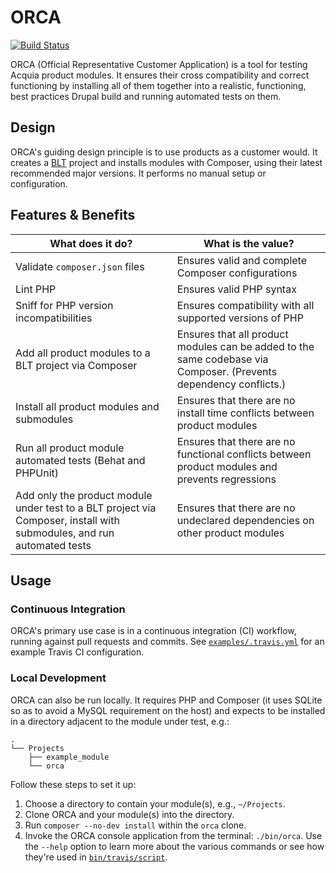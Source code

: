 # ORCA

[![Build Status](https://travis-ci.org/acquia/orca.svg?branch=master)](https://travis-ci.org/acquia/orca)

ORCA (Official Representative Customer Application) is a tool for testing Acquia product modules. It ensures their cross compatibility and correct functioning by installing all of them together into a realistic, functioning, best practices Drupal build and running automated tests on them.

## Design

ORCA's guiding design principle is to use products as a customer would. It creates a [BLT](https://blt.readthedocs.io/) project and installs modules with Composer, using their latest recommended major versions. It performs no manual setup or configuration.

## Features & Benefits

| What does it do? | What is the value? |
| --- | --- |
| Validate `composer.json` files | Ensures valid and complete Composer configurations |
| Lint PHP | Ensures valid PHP syntax |
| Sniff for PHP version incompatibilities | Ensures compatibility with all supported versions of PHP |
| Add all product modules to a BLT project via Composer | Ensures that all product modules can be added to the same codebase via Composer. (Prevents dependency conflicts.) |
| Install all product modules and submodules | Ensures that there are no install time conflicts between product modules |
| Run all product module automated tests (Behat and PHPUnit) | Ensures that there are no functional conflicts between product modules and prevents regressions |
| Add only the product module under test to a BLT project via Composer, install with submodules, and run automated tests | Ensures that there are no undeclared dependencies on other product modules

## Usage

### Continuous Integration

ORCA's primary use case is in a continuous integration (CI) workflow, running against pull requests and commits. See [`examples/.travis.yml`](../examples/.travis.yml) for an example Travis CI configuration.

### Local Development

ORCA can also be run locally. It requires PHP and Composer (it uses SQLite so as to avoid a MySQL requirement on the host) and expects to be installed in a directory adjacent to the module under test, e.g.:

```
.
└── Projects
    ├── example_module
    └── orca
```

Follow these steps to set it up:

1. Choose a directory to contain your module(s), e.g., `~/Projects`.
1. Clone ORCA and your module(s) into the directory.
1. Run `composer --no-dev install` within the `orca` clone.
1. Invoke the ORCA console application from the terminal: `./bin/orca`. Use the `--help` option to learn more about the various commands or see how they're used in [`bin/travis/script`](../bin/travis/script).
